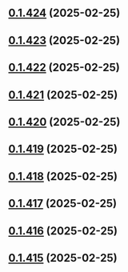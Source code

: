 ## [0.1.424](https://github.com/binary-braids/terraform-oracle/compare/v0.1.423...v0.1.424) (2025-02-25)



## [0.1.423](https://github.com/binary-braids/terraform-oracle/compare/v0.1.422...v0.1.423) (2025-02-25)



## [0.1.422](https://github.com/binary-braids/terraform-oracle/compare/v0.1.421...v0.1.422) (2025-02-25)



## [0.1.421](https://github.com/binary-braids/terraform-oracle/compare/v0.1.420...v0.1.421) (2025-02-25)



## [0.1.420](https://github.com/binary-braids/terraform-oracle/compare/v0.1.419...v0.1.420) (2025-02-25)



## [0.1.419](https://github.com/binary-braids/terraform-oracle/compare/v0.1.418...v0.1.419) (2025-02-25)



## [0.1.418](https://github.com/binary-braids/terraform-oracle/compare/v0.1.417...v0.1.418) (2025-02-25)



## [0.1.417](https://github.com/binary-braids/terraform-oracle/compare/v0.1.416...v0.1.417) (2025-02-25)



## [0.1.416](https://github.com/binary-braids/terraform-oracle/compare/v0.1.415...v0.1.416) (2025-02-25)



## [0.1.415](https://github.com/binary-braids/terraform-oracle/compare/v0.1.414...v0.1.415) (2025-02-25)



